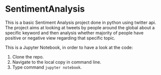 # SentimentAnalysis

This is a basic Sentiment Analysis project done in python using twitter api.
The project aims at looking at tweets by people around the global about a specific keyword and then analysis whether majority of people have positive or negative view regarding that specific topic.

This is a Jupyter Notebook, in order to have a look at the code:
1. Clone the repo.
2. Navigate to the local copy in command line.
3. Type command `jupyter notebook`.
